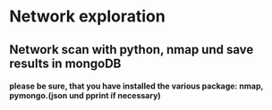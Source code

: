 # Network exploration

## Network scan with python, nmap und save results in mongoDB

#### please be sure, that you have installed the various package: nmap, pymongo.(json und pprint íf necessary)

